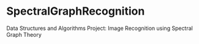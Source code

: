 # SpectralGraphRecognition
Data Structures and Algorithms Project: Image Recognition using Spectral Graph Theory
